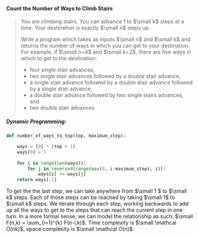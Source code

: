 #### Count the Number of Ways to Climb Stairs

> You are climbing stairs. You can advance 1 to $\small k$ steps at a time. Your destination is exactly $\small n$ steps up.
>
> Write a program which takes as inputs $\small n$ and $\small k$ and returns the number of ways in which you can get to your destination. For example, if $\small n=4$ and $\small k=2$, there are five ways in which to get to the destination:
>
> * four single stair advances,
> * two single stair advances followed by a double stair advance,
> * a single stair advance followed by a double stair advance followed by a single stair advance, 
> * a double stair advance followed by two single stairs advances, and 
> * two double stair advances

##### Dynamic Programming:

```py
def number_of_ways_to_top(top, maximum_step):

    ways = [0] * (top + 1)
    ways[0] = 1
    
    for i in range(len(ways)):
        for j in reversed(range(max(0, i-maximum_step), i)):
            ways[i] += ways[j]
    return ways[-1]
```

To get the the last step, we can take anywhere from $\small 1 $ to $\small k$ steps. Each of those steps can be reached by taking $\small 1$ to $\small k$ steps. We iterate through each step, working backwards to add up all the ways to get to the steps that can reach the current step in one turn. In a more formal sense, we can model the relationship as such: $\small F(n,k) = \sum_{i=1}^{k} F(n-i,k)$. Time complexity is $\small \mathcal O(nk)$, space complexity is $\small \mathcal O(n)$.


